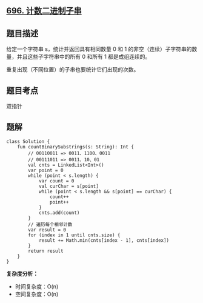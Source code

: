 ## [696. 计数二进制子串](https://leetcode.cn/problems/count-binary-substrings/description/)

## 题目描述

给定一个字符串 s，统计并返回具有相同数量 0 和 1 的非空（连续）子字符串的数量，并且这些子字符串中的所有 0 和所有 1 都是成组连续的。

重复出现（不同位置）的子串也要统计它们出现的次数。

## 题目考点

双指针

## 题解
 
```
class Solution {
    fun countBinarySubstrings(s: String): Int {
        // 00110011 => 0011、1100、0011
        // 00111011 => 0011、10、01
        val cnts = LinkedList<Int>()
        var point = 0
        while (point < s.length) {
            var count = 0
            val curChar = s[point]
            while (point < s.length && s[point] == curChar) {
                count++
                point++
            }
            cnts.add(count)
        }
        // 遍历每个相邻计数
        var result = 0
        for (index in 1 until cnts.size) {
            result += Math.min(cnts[index - 1], cnts[index])
        }
        return result
    }
}
```

**复杂度分析：**

- 时间复杂度：O(n)
- 空间复杂度：O(n) 
